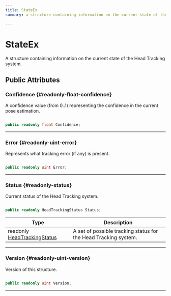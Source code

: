 ```yaml
---
title: StateEx
summary: a structure containing information on the current state of the head tracking system. 

---
```


# StateEx




A structure containing information on the current state of the Head Tracking system.   





## Public Attributes

### Confidence {#readonly-float-confidence}

A confidence value (from 0..1) representing the confidence in the current pose estimation. 

```csharp

public readonly float Confidence;

```






-----------

### Error {#readonly-uint-error}

Represents what tracking error (if any) is present. 

```csharp

public readonly uint Error;

```






-----------

### Status {#readonly-status}

Current status of the Head Tracking system. 

```csharp

public readonly HeadTrackingStatus Status;

```

| Type | Description  | 
|--|--|
| readonly [HeadTrackingStatus](/versioned_docs/version-14-Jun-2023/unity-api/api/UnityEngine.XR.MagicLeap/InputSubsystem/Extensions/MLHeadTracking/UnityEngine.XR.MagicLeap.InputSubsystem.Extensions.MLHeadTracking.md#enums-headtrackingstatus) | A set of possible tracking status for the Head Tracking system.  |





-----------

### Version {#readonly-uint-version}

Version of this structure. 

```csharp

public readonly uint Version;

```






-----------

